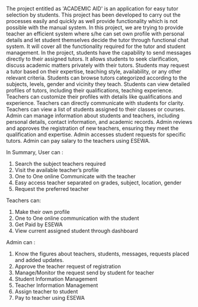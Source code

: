 The project entitled as 'ACADEMIC AID' is an application for easy tutor selection by students. This project has been developed to carry out the processes easily and quickly as well provide functionality which is not possible with the manual system. In this project, we are trying to provide teacher an efficient system where s/he can set own profile with personal details and let student themselves decide the tutor through functional chat system. It will cover all the functionality required for the tutor and student management. 
In the project, students have the capability to send messages directly to their assigned tutors. It allows students to seek clarification, discuss academic matters privately with their tutors. Students may request a tutor based on their expertise, teaching style, availability, or any other relevant criteria. Students can browse tutors categorized according to the subjects, levels, gender and vicinity they teach. Students can view detailed profiles of tutors, including their qualifications, teaching experience. Teachers can customize their profiles with details like qualifications and experience. Teachers can directly communicate with students for clarity. Teachers can view a list of students assigned to their classes or courses.
Admin can manage information about students and teachers, including personal details, contact information, and academic records. Admin reviews and approves the registration of new teachers, ensuring they meet the qualification and expertise. Admin accesses student requests for specific tutors. Admin can pay salary to the teachers using ESEWA.

In Summary,
User can : 
1. Search the subject teachers required
2. Visit the available teacher’s profile
3. One to One online Communicate with the teacher
4. Easy access teacher separated on grades, subject, location, gender
5. Request the preferred teacher

Teachers can:
1. Make their own profile 
2. One to One online communication with the student
3. Get Paid by ESEWA
4. View current assigned student through dashboard

Admin can : 
1. Know the figures about teachers, students, messages, requests placed and added updates.
2. Approve the teacher request of registration
3. Manage/Monitor the request send by student for teacher
4. Student Information Management
5. Teacher Information Management
6. Assign teacher to student
7. Pay to teacher using ESEWA

